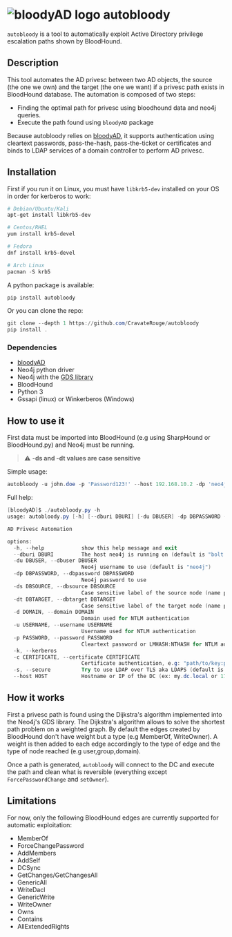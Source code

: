 # ![bloodyAD logo](https://repository-images.githubusercontent.com/415977068/9b2fed72-35fb-4faa-a8d3-b120cd3c396f) autobloody
`autobloody` is a tool to automatically exploit Active Directory privilege escalation paths shown by BloodHound.

## Description
This tool automates the AD privesc between two AD objects, the source (the one we own) and the target (the one we want) if a privesc path exists in BloodHound database.
The automation is composed of two steps:
- Finding the optimal path for privesc using bloodhound data and neo4j queries.
- Execute the path found using `bloodyAD` package

Because autobloody relies on [bloodyAD](https://github.com/CravateRouge/bloodyAD), it supports authentication using cleartext passwords, pass-the-hash, pass-the-ticket or certificates and binds to LDAP services of a domain controller to perform AD privesc.

## Installation
First if you run it on Linux, you must have `libkrb5-dev` installed on your OS in order for kerberos to work:
```ps1
# Debian/Ubuntu/Kali
apt-get install libkrb5-dev

# Centos/RHEL
yum install krb5-devel

# Fedora
dnf install krb5-devel

# Arch Linux
pacman -S krb5
```

A python package is available:
```ps1
pip install autobloody
```

Or you can clone the repo:
```ps1
git clone --depth 1 https://github.com/CravateRouge/autobloody
pip install .
```
### Dependencies
- [bloodyAD](https://github.com/CravateRouge/bloodyAD)
- Neo4j python driver
- Neo4j with the [GDS library](https://neo4j.com/docs/graph-data-science/current/installation/)
- BloodHound
- Python 3
- Gssapi (linux) or Winkerberos (Windows)

## How to use it
First data must be imported into BloodHound (e.g using SharpHound or BloodHound.py) and Neo4j must be running.

> :warning: **-ds and -dt values are case sensitive**  

Simple usage:
```ps1
autobloody -u john.doe -p 'Password123!' --host 192.168.10.2 -dp 'neo4jP@ss' -ds 'JOHN.DOE@BLOODY.LOCAL' -dt 'BLOODY.LOCAL'
```

Full help:
```ps1
[bloodyAD]$ ./autobloody.py -h
usage: autobloody.py [-h] [--dburi DBURI] [-du DBUSER] -dp DBPASSWORD -ds DBSOURCE -dt DBTARGET [-d DOMAIN] [-u USERNAME] [-p PASSWORD] [-k] [-c CERTIFICATE] [-s] --host HOST

AD Privesc Automation

options:
  -h, --help            show this help message and exit
  --dburi DBURI         The host neo4j is running on (default is "bolt://localhost:7687")
  -du DBUSER, --dbuser DBUSER
                        Neo4j username to use (default is "neo4j")
  -dp DBPASSWORD, --dbpassword DBPASSWORD
                        Neo4j password to use
  -ds DBSOURCE, --dbsource DBSOURCE
                        Case sensitive label of the source node (name property in bloodhound)
  -dt DBTARGET, --dbtarget DBTARGET
                        Case sensitive label of the target node (name property in bloodhound)
  -d DOMAIN, --domain DOMAIN
                        Domain used for NTLM authentication
  -u USERNAME, --username USERNAME
                        Username used for NTLM authentication
  -p PASSWORD, --password PASSWORD
                        Cleartext password or LMHASH:NTHASH for NTLM authentication
  -k, --kerberos
  -c CERTIFICATE, --certificate CERTIFICATE
                        Certificate authentication, e.g: "path/to/key:path/to/cert"
  -s, --secure          Try to use LDAP over TLS aka LDAPS (default is LDAP)
  --host HOST           Hostname or IP of the DC (ex: my.dc.local or 172.16.1.3)
```

## How it works
First a privesc path is found using the Dijkstra's algorithm implemented into the Neo4j's GDS library.
The Dijkstra's algorithm allows to solve the shortest path problem on a weighted graph. By default the edges created by BloodHound don't have weight but a type (e.g MemberOf, WriteOwner). A weight is then added to each edge accordingly to the type of edge and the type of node reached (e.g user,group,domain).

Once a path is generated, `autobloody` will connect to the DC and execute the path and clean what is reversible (everything except `ForcePasswordChange` and `setOwner`).

## Limitations
For now, only the following BloodHound edges are currently supported for automatic exploitation:
- MemberOf
- ForceChangePassword
- AddMembers
- AddSelf
- DCSync
- GetChanges/GetChangesAll
- GenericAll
- WriteDacl
- GenericWrite
- WriteOwner
- Owns
- Contains
- AllExtendedRights